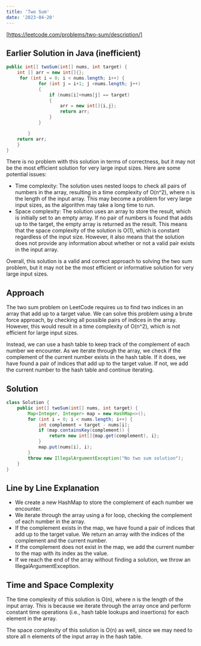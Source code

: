 ```yaml
---
title: 'Two Sum'
date: '2023-04-20'
---
```


[https://leetcode.com/problems/two-sum/description/]

## Earlier Solution in Java (inefficient)

```java
public int[] twoSum(int[] nums, int target) {
    int [] arr = new int[]{};
     for (int i = 0; i < nums.length; i++) {
            for (int j = i+1; j <nums.length; j++)
            {
                if (nums[i]+nums[j] == target)
                {
                    arr = new int[]{i,j};
                    return arr;
                }
            }

        }
    return arr;
    }
}
```

There is no problem with this solution in terms of correctness, but it may not be the most efficient solution for very large input sizes. Here are some potential issues:

- Time complexity: The solution uses nested loops to check all pairs of numbers in the array, resulting in a time complexity of O(n^2), where n is the length of the input array. This may become a problem for very large input sizes, as the algorithm may take a long time to run.
- Space complexity: The solution uses an array to store the result, which is initially set to an empty array. If no pair of numbers is found that adds up to the target, the empty array is returned as the result. This means that the space complexity of the solution is O(1), which is constant regardless of the input size. However, it also means that the solution does not provide any information about whether or not a valid pair exists in the input array.

Overall, this solution is a valid and correct approach to solving the two sum problem, but it may not be the most efficient or informative solution for very large input sizes.

## Approach

The two sum problem on LeetCode requires us to find two indices in an array that add up to a target value. We can solve this problem using a brute force approach, by checking all possible pairs of indices in the array. However, this would result in a time complexity of O(n^2), which is not efficient for large input sizes.

Instead, we can use a hash table to keep track of the complement of each number we encounter. As we iterate through the array, we check if the complement of the current number exists in the hash table. If it does, we have found a pair of indices that add up to the target value. If not, we add the current number to the hash table and continue iterating.

## Solution

```java
class Solution {
    public int[] twoSum(int[] nums, int target) {
        Map<Integer, Integer> map = new HashMap<>();
        for (int i = 0; i < nums.length; i++) {
            int complement = target - nums[i];
            if (map.containsKey(complement)) {
                return new int[]{map.get(complement), i};
            }
            map.put(nums[i], i);
        }
        throw new IllegalArgumentException("No two sum solution");
    }
}

```

## Line by Line Explanation

- We create a new HashMap to store the complement of each number we encounter.
- We iterate through the array using a for loop, checking the complement of each number in the array.
- If the complement exists in the map, we have found a pair of indices that add up to the target value. We return an array with the indices of the complement and the current number.
- If the complement does not exist in the map, we add the current number to the map with its index as the value.
- If we reach the end of the array without finding a solution, we throw an IllegalArgumentException.

## Time and Space Complexity

The time complexity of this solution is O(n), where n is the length of the input array. This is because we iterate through the array once and perform constant time operations (i.e., hash table lookups and insertions) for each element in the array.

The space complexity of this solution is O(n) as well, since we may need to store all n elements of the input array in the hash table.